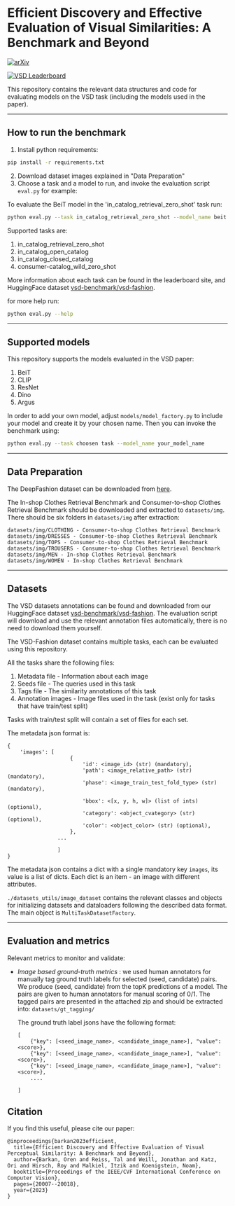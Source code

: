 # Efficient Discovery and Effective Evaluation of Visual Similarities: A Benchmark and Beyond

[![arXiv](https://img.shields.io/badge/arXiv-2308.14753-b31b1b.svg)](https://arxiv.org/abs/2308.14753)

[![VSD Leaderboard](https://img.shields.io/badge/VSD-Leaderboard-blue)](https://vsd-benchmark.github.io/vsd/)

This repository contains the relevant data structures and code for evaluating models on the VSD task (including the models used in the paper).

---

How to run the benchmark
------------------------

1. Install python requirements:

```sh
pip install -r requirements.txt
```

2. Download dataset images explained in "Data Preparation"
3. Choose a task and a model to run, and invoke the evaluation script `eval.py` for example:

To evaluate the BeiT model in the 'in_catalog_retrieval_zero_shot' task run:

```sh
python eval.py --task in_catalog_retrieval_zero_shot --model_name beit
```

Supported tasks are:

1. in_catalog_retrieval_zero_shot
2. in_catalog_open_catalog
3. in_catalog_closed_catalog
4. consumer-catalog_wild_zero_shot

More information about each task can be found in the leaderboard site, and HuggingFace dataset [vsd-benchmark/vsd-fashion](https://huggingface.co/datasets/vsd-benchmark/vsd-fashion).

for more help run:

```sh
python eval.py --help
```

---

Supported models
----------------

This repository supports the models evaluated in the VSD paper:

1. BeiT
2. CLIP
3. ResNet
4. Dino
5. Argus

In order to add your own model, adjust `models/model_factory.py` to include your model and create it by your chosen name.
Then you can invoke the benchmark using:

```sh
python eval.py --task choosen task --model_name your_model_name
```

---

Data Preparation
----------------

The DeepFashion dataset can be downloaded from [here](https://mmlab.ie.cuhk.edu.hk/projects/DeepFashion.html).

The In-shop Clothes Retrieval Benchmark and Consumer-to-shop Clothes Retrieval Benchmark should be downloaded and extracted to ```datasets/img```. There should be six folders in ```datasets/img``` after extraction:

```
datasets/img/CLOTHING - Consumer-to-shop Clothes Retrieval Benchmark
datasets/img/DRESSES - Consumer-to-shop Clothes Retrieval Benchmark
datasets/img/TOPS - Consumer-to-shop Clothes Retrieval Benchmark
datasets/img/TROUSERS - Consumer-to-shop Clothes Retrieval Benchmark
datasets/img/MEN - In-shop Clothes Retrieval Benchmark
datasets/img/WOMEN - In-shop Clothes Retrieval Benchmark
```

---

Datasets
-----------

The VSD datasets annotations can be found and downloaded from our HuggingFace dataset [vsd-benchmark/vsd-fashion](https://huggingface.co/datasets/vsd-benchmark/vsd-fashion).
The evaluation script will download and use the relevant annotation files automatically, there is no need to download them yourself.

The VSD-Fashion dataset contains multiple tasks, each can be evaluated using this repository.

All the tasks share the following files:

1. Metadata file - Information about each image
2. Seeds file - The queries used in this task
3. Tags file - The similarity annotations of this task
4. Annotation images - Image files used in the task (exist only for tasks that have train/test split)

Tasks with train/test split will contain a set of files for each set.

The metadata json format is:

```
{
    'images': [  
                    {
                        'id': <image_id> (str) (mandatory),
                        'path': <image_relative_path> (str) (mandatory),
                        'phase': <image_train_test_fold_type> (str) (mandatory),
    
                        'bbox': <[x, y, h, w]> (list of ints) (optional),
                        'category': <object_cvategory> (str) (optional),
                        'color': <object_color> (str) (optional),
                    },
                ...
  
                ]
}
```

The metadata json contains a dict with a single mandatory key ```images```, its value is a list of dicts.
Each dict is an item - an image with different attributes.


```./datasets_utils/image_dataset``` contains the relevant classes and objects for initializing datasets and dataloaders
following the described data format. The main object is ```MultiTaskDatasetFactory```.

---

Evaluation and metrics
----------------------

Relevant metrics to monitor and validate:

- *Image based ground-truth metrics* : we used human annotators for manually tag ground truth labels for selected
  (seed, candidate) pairs. We produce (seed, candidate) from the topK predictions of a model. The pairs are given to human annotators for manual scoring of 0/1. The tagged pairs are presented in the attached zip and should be extracted into:
  ```datasets/gt_tagging/```

  The ground truth label jsons have the following format:

  ```
  [
      {"key": [<seed_image_name>, <candidate_image_name>], "value": <score>},
      {"key": [<seed_image_name>, <candidate_image_name>], "value": <score>},
      {"key": [<seed_image_name>, <candidate_image_name>], "value": <score>},
      ....

  ]
  ```

## Citation
If you find this useful, please cite our paper:
```
@inproceedings{barkan2023efficient,
  title={Efficient Discovery and Effective Evaluation of Visual Perceptual Similarity: A Benchmark and Beyond},
  author={Barkan, Oren and Reiss, Tal and Weill, Jonathan and Katz, Ori and Hirsch, Roy and Malkiel, Itzik and Koenigstein, Noam},
  booktitle={Proceedings of the IEEE/CVF International Conference on Computer Vision},
  pages={20007--20018},
  year={2023}
}
```

